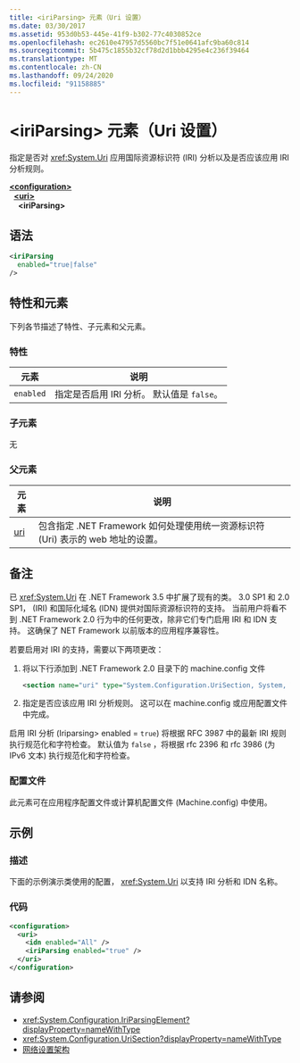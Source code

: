 ```yaml
---
title: <iriParsing> 元素（Uri 设置）
ms.date: 03/30/2017
ms.assetid: 953d0b53-445e-41f9-b302-77c4030852ce
ms.openlocfilehash: ec2610e47957d5560bc7f51e0641afc9ba60c814
ms.sourcegitcommit: 5b475c1855b32cf78d2d1bbb4295e4c236f39464
ms.translationtype: MT
ms.contentlocale: zh-CN
ms.lasthandoff: 09/24/2020
ms.locfileid: "91158885"
---
```

# <a name="iriparsing-element-uri-settings"></a>\<iriParsing> 元素（Uri 设置）

指定是否对 <xref:System.Uri> 应用国际资源标识符 (IRI) 分析以及是否应该应用 IRI 分析规则。  
  
[**\<configuration>**](../configuration-element.md)  
&nbsp;&nbsp;[**\<uri>**](uri-element-uri-settings.md)  
&nbsp;&nbsp;&nbsp;&nbsp;**\<iriParsing>**  
  
## <a name="syntax"></a>语法  
  
```xml  
<iriParsing  
  enabled="true|false"  
/>  
```  
  
## <a name="attributes-and-elements"></a>特性和元素  

 下列各节描述了特性、子元素和父元素。  
  
### <a name="attributes"></a>特性  
  
|**元素**|**说明**|  
|-----------------|---------------------|  
|`enabled`|指定是否启用 IRI 分析。 默认值是 `false`。|  
  
### <a name="child-elements"></a>子元素  

 无  
  
### <a name="parent-elements"></a>父元素  
  
|**元素**|**说明**|  
|-----------------|---------------------|  
|[uri](uri-element-uri-settings.md)|包含指定 .NET Framework 如何处理使用统一资源标识符 (Uri) 表示的 web 地址的设置。|  
  
## <a name="remarks"></a>备注  

 已 <xref:System.Uri> 在 .NET Framework 3.5 中扩展了现有的类。 3.0 SP1 和 2.0 SP1， (IRI) 和国际化域名 (IDN) 提供对国际资源标识符的支持。 当前用户将看不到 .NET Framework 2.0 行为中的任何更改，除非它们专门启用 IRI 和 IDN 支持。 这确保了 NET Framework 以前版本的应用程序兼容性。  
  
 若要启用对 IRI 的支持，需要以下两项更改：  
  
1. 将以下行添加到 .NET Framework 2.0 目录下的 machine.config 文件  
  
    ```xml  
    <section name="uri" type="System.Configuration.UriSection, System, Version=2.0.0.0, Culture=neutral, PublicKeyToken=b77a5c561934e089" />  
    ```  
  
2. 指定是否应该应用 IRI 分析规则。 这可以在 machine.config 或应用配置文件中完成。  
  
 启用 IRI 分析 (Iriparsing> enabled = `true`) 将根据 RFC 3987 中的最新 IRI 规则执行规范化和字符检查。 默认值为 `false` ，将根据 rfc 2396 和 rfc 3986 (为 IPv6 文本) 执行规范化和字符检查。  
  
### <a name="configuration-files"></a>配置文件  

 此元素可在应用程序配置文件或计算机配置文件 (Machine.config) 中使用。  
  
## <a name="example"></a>示例  
  
### <a name="description"></a>描述  

 下面的示例演示类使用的配置， <xref:System.Uri> 以支持 IRI 分析和 IDN 名称。  
  
### <a name="code"></a>代码  
  
```xml  
<configuration>  
  <uri>  
    <idn enabled="All" />  
    <iriParsing enabled="true" />  
  </uri>  
</configuration>  
```  
  
## <a name="see-also"></a>请参阅

- <xref:System.Configuration.IriParsingElement?displayProperty=nameWithType>
- <xref:System.Configuration.UriSection?displayProperty=nameWithType>
- [网络设置架构](index.md)
